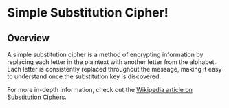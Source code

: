 # Simple Substitution Cipher!

## Overview
A simple substitution cipher is a method of encrypting information by replacing each letter in the plaintext with another letter from the alphabet. Each letter is consistently replaced throughout the message, making it easy to understand once the substitution key is discovered.

For more in-depth information, check out the [Wikipedia article on Substitution Ciphers](https://en.wikipedia.org/wiki/Substitution_cipher).
